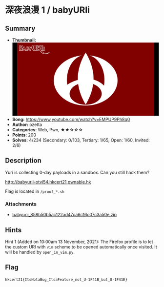 深夜浪漫 1 / babyURIi
===

## Summary

* **Thumbnail:** ![](thumbnail.jpg)
* **Song:** https://www.youtube.com/watch?v=EMPUP9Ph8q0
* **Author:** ozetta
* **Categories:** Web, Pwn, ★★☆☆☆
* **Points:** 200
* **Solves:** 4/234 (Secondary: 0/103, Tertiary: 1/65, Open: 1/60, Invited: 2/6)

## Description

Yuri is collecting 0-day payloads in a sandbox. Can you still hack them?

http://babyurii-otvi54.hkcert21.pwnable.hk

Flag is located in `/proof_*.sh`

### Attachments

- [babyurii_858b50b5ac122ad47ca6c16c07c3a50e.zip](https://github.com/hkcert-ctf/CTF-Challenges/raw/main/CTF-2021/12-babyurii/babyurii_858b50b5ac122ad47ca6c16c07c3a50e.zip)

## Hints

Hint 1 (Added on 10:00am 13 November, 2021):
The Firefox profile is to let the custom URI with `vim` scheme to be opened automatically once visited. It will be handled by `open_in_vim.py`.

## Flag

`hkcert21{ItsNotaBug_ItsaFeature_not_U-1F41B_but_U-1F41E}`
